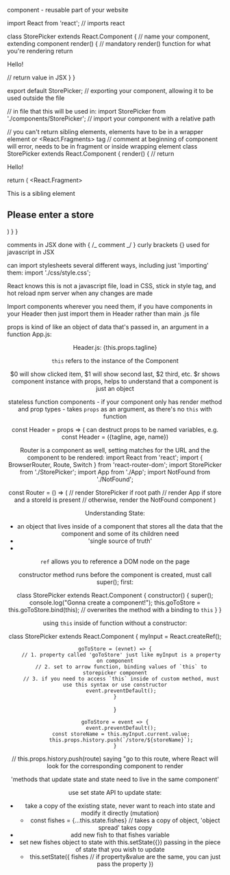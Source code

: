 component - reusable part of your website

import React from 'react'; // imports react

class StorePicker extends React.Component { // name your component, extending component
render() { // mandatory render() function for what you're rendering
return <p>Hello!</p> // return value in JSX
}
}

export default StorePicker; // exporting your component, allowing it to be used outside the file

// in file that this will be used in:
import StorePicker from './components/StorePicker'; // import your component with a relative path

// you can't return sibling elements, elements have to be in a wrapper element or <React.Fragments> tag
// comment at beginning of component will error, needs to be in fragment or inside wrapping element
class StorePicker extends React.Component {
render() {
// return <p>Hello!</p>
return (
<React.Fragment>

<p>This is a sibling element</p>
<form className="store-selector">
<h2>Please enter a store</h2>
</form>
</React.Fragment>
)
}
}

comments in JSX done with { /_ comment _/ }
curly brackets {} used for javascript in JSX

can import stylesheets several different ways, including just 'importing' them:
import './css/style.css';

React knows this is not a javascript file, load in CSS, stick in style tag, and hot reload npm server when any changes are made

Import components wherever you need them, if you have components in your Header then just import them in Header rather than main .js file

props is kind of like an object of data that's passed in, an argument in a function
App.js:

<Header tagline="cool tagline props"/>

Header.js:
<span>{this.props.tagline}</span>

`this` refers to the instance of the Component

$0 will show clicked item, $1 will show second last, $2 third, etc.
$r shows component instance with props, helps to understand that a component is just an object

stateless function components - if your component only has render method and prop types - takes `props` as an argument, as there's no `this` with function

const Header = props => (
can destruct props to be named variables, e.g. const Header = ({tagline, age, name})

Router is a component as well, setting matches for the URL and the component to be rendered:
import React from 'react';
import { BrowserRouter, Route, Switch } from 'react-router-dom';
import StorePicker from './StorePicker';
import App from './App';
import NotFound from './NotFound';

const Router = () => (
<BrowserRouter>
<Switch>
<Route exact path="/" component={StorePicker} /> // render StorePicker if root path
<Route path="/store/:storeId" component={App} /> // render App if store and a storeId is present
<Route component={NotFound} /> // otherwise, render the NotFound component
</Switch>
</BrowserRouter>
)

Understanding State:

- an object that lives inside of a component that stores all the data that the component and some of its children need
- 'single source of truth'
-

`ref` allows you to reference a DOM node on the page

constructor method runs before the component is created, must call super(); first:

class StorePicker extends React.Component {
constructor() {
super();
console.log("Gonna create a component!");
this.goToStore = this.goToStore.bind(this);
// overwrites the method with a binding to `this`
}
}

using `this` inside of function without a constructor:

class StorePicker extends React.Component {
myInput = React.createRef();

    goToStore = (evnet) => {
        // 1. property called 'goToStore' just like myInput is a property on component
        // 2. set to arrow function, binding values of `this` to storepicker component
        // 3. if you need to access `this` inside of custom method, must use this syntax or use constructor
        event.preventDefault();
    }

}

    goToStore = event => {
        event.preventDefault();
        const storeName = this.myInput.current.value;
        this.props.history.push(`/store/${storeName}`);
    }

// this.props.history.push(route) saying "go to this route, where React will look for the corresponding component to render

'methods that update state and state need to live in the same component'

use set state API to update state:

- take a copy of the existing state, never want to reach into state and modify it directly (mutation)
  - const fishes = {...this.state.fishes} // takes a copy of object, 'object spread' takes copy
- add new fish to that fishes variable
- set new fishes object to state with this.setState({}) passing in the piece of state that you wish to update
  - this.setState({
    fishes // if property&value are the same, you can just pass the property
    })
